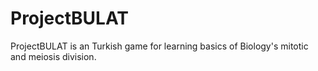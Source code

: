 # ProjectBULAT
ProjectBULAT is an Turkish game for learning basics of Biology's mitotic and meiosis division.
